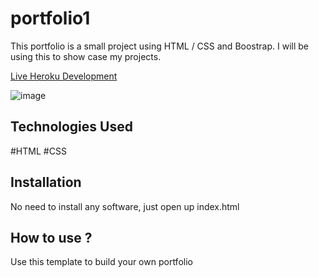 # portfolio1

This portfolio is a small project using HTML / CSS and Boostrap. I will be using this to show case my projects.

[Live Heroku Development](https://portfolio-miho.herokuapp.com/)

![image](https://user-images.githubusercontent.com/80491569/117667143-90cb5480-b1df-11eb-9789-7af5403878d4.png)

## Technologies Used

#HTML
#CSS

## Installation 

No need to install any software, just open up index.html

## How to use ?

Use this template to build your own portfolio
